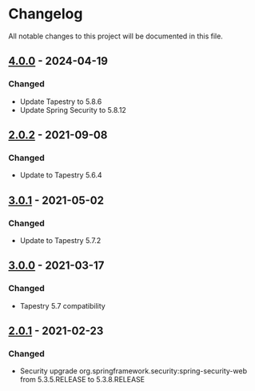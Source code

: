 # Changelog

All notable changes to this project will be documented in this file.

## [4.0.0](https://github.com/porscheinformatik/tapestry-csrf-protection/compare/v3.0.1.RELEASE...v4.0.0.RELEASE) - 2024-04-19

### Changed

- Update Tapestry to 5.8.6
- Update Spring Security to 5.8.12

## [2.0.2](https://github.com/porscheinformatik/tapestry-csrf-protection/compare/v2.0.1.RELEASE...v2.0.2.RELEASE) - 2021-09-08

### Changed

- Update to Tapestry 5.6.4

## [3.0.1](https://github.com/porscheinformatik/tapestry-csrf-protection/compare/v3.0.0.RELEASE...v3.0.1.RELEASE) - 2021-05-02

### Changed

- Update to Tapestry 5.7.2

## [3.0.0](https://github.com/porscheinformatik/tapestry-csrf-protection/compare/v2.0.2.RELEASE...v3.0.0.RELEASE) - 2021-03-17

### Changed

- Tapestry 5.7 compatibility

## [2.0.1](https://github.com/porscheinformatik/tapestry-csrf-protection/compare/v2.0.0.RELEASE...v2.0.1.RELEASE) - 2021-02-23

### Changed

- Security upgrade org.springframework.security:spring-security-web from 5.3.5.RELEASE to 5.3.8.RELEASE
